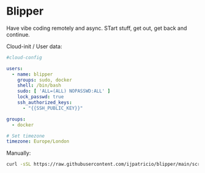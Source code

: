 # Blipper

Have vibe coding remotely and async. STart stuff, get out, get back and continue.


Cloud-init / User data:

```yml
#cloud-config

users:
  - name: blipper
    groups: sudo, docker
    shell: /bin/bash
    sudo: [ 'ALL=(ALL) NOPASSWD:ALL' ]
    lock_passwd: true
    ssh_authorized_keys:
      - "{{SSH_PUBLIC_KEY}}"

groups:
  - docker

# Set timezone
timezone: Europe/London

```

Manually:

```bash
curl -sSL https://raw.githubusercontent.com/ijpatricio/blipper/main/scripts/start.sh | bash
```

